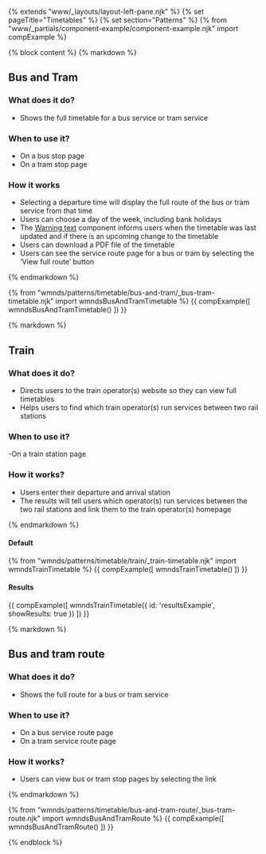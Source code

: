 {% extends "www/_layouts/layout-left-pane.njk" %}
{% set pageTitle="Timetables" %}
{% set section="Patterns" %}
{% from "www/_partials/component-example/component-example.njk" import compExample %}

{% block content %}
{% markdown %}

## Bus and Tram

### What does it do?

- Shows the full timetable for a bus service or tram service

### When to use it?

- On a bus stop page
- On a tram stop page

### How it works

- Selecting a departure time will display the full route of the bus or tram service from that time
- Users can choose a day of the week, including bank holidays
- The <a href="/components/warning-text/">Warning text</a> component informs users when the timetable was last updated and if there is an upcoming change to the timetable
- Users can download a PDF file of the timetable
- Users can see the service route page for a bus or tram by selecting the ‘View full route’ button

{% endmarkdown %}

{% from "wmnds/patterns/timetable/bus-and-tram/_bus-tram-timetable.njk" import wmndsBusAndTramTimetable %}
{{
    compExample([
        wmndsBusAndTramTimetable()
    ])
}}

{% markdown %}

## Train

<h3>What does it do?</h3>

- Directs users to the train operator(s) website so they can view full timetables
- Helps users to find which train operator(s) run services between two rail stations

<h3>When to use it?</h3>

-On a train station page

<h3>How it works?</h3>

- Users enter their departure and arrival station
- The results will tell users which operator(s) run services between the two rail stations and link them to the train operator(s) homepage

{% endmarkdown %}

<h4>Default</h4>

{% from "wmnds/patterns/timetable/train/_train-timetable.njk" import wmndsTrainTimetable %}
{{
    compExample([
        wmndsTrainTimetable()
    ])
}}

<h4>Results</h4>

{{
    compExample([
        wmndsTrainTimetable({
            id: 'resultsExample',
            showResults: true
        })
    ])
}}

{% markdown %}

## Bus and tram route

<h3>What does it do?</h3>

- Shows the full route for a bus or tram service

<h3>When to use it?</h3>

- On a bus service route page
- On a tram service route page

<h3>How it works?</h3>

- Users can view bus or tram stop pages by selecting the link

{% endmarkdown %}

{% from "wmnds/patterns/timetable/bus-and-tram-route/_bus-tram-route.njk" import wmndsBusAndTramRoute %}
{{
    compExample([
        wmndsBusAndTramRoute()
    ])
}}

{% endblock %}
